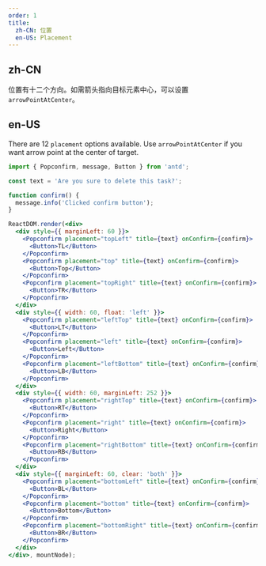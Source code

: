```yaml
---
order: 1
title:
  zh-CN: 位置
  en-US: Placement
---
```


## zh-CN

位置有十二个方向。如需箭头指向目标元素中心，可以设置 `arrowPointAtCenter`。

## en-US

There are 12 `placement` options available. Use `arrowPointAtCenter` if you want arrow point at the center of target.

````jsx
import { Popconfirm, message, Button } from 'antd';

const text = 'Are you sure to delete this task?';

function confirm() {
  message.info('Clicked confirm button');
}

ReactDOM.render(<div>
  <div style={{ marginLeft: 60 }}>
    <Popconfirm placement="topLeft" title={text} onConfirm={confirm}>
      <Button>TL</Button>
    </Popconfirm>
    <Popconfirm placement="top" title={text} onConfirm={confirm}>
      <Button>Top</Button>
    </Popconfirm>
    <Popconfirm placement="topRight" title={text} onConfirm={confirm}>
      <Button>TR</Button>
    </Popconfirm>
  </div>
  <div style={{ width: 60, float: 'left' }}>
    <Popconfirm placement="leftTop" title={text} onConfirm={confirm}>
      <Button>LT</Button>
    </Popconfirm>
    <Popconfirm placement="left" title={text} onConfirm={confirm}>
      <Button>Left</Button>
    </Popconfirm>
    <Popconfirm placement="leftBottom" title={text} onConfirm={confirm}>
      <Button>LB</Button>
    </Popconfirm>
  </div>
  <div style={{ width: 60, marginLeft: 252 }}>
    <Popconfirm placement="rightTop" title={text} onConfirm={confirm}>
      <Button>RT</Button>
    </Popconfirm>
    <Popconfirm placement="right" title={text} onConfirm={confirm}>
      <Button>Right</Button>
    </Popconfirm>
    <Popconfirm placement="rightBottom" title={text} onConfirm={confirm}>
      <Button>RB</Button>
    </Popconfirm>
  </div>
  <div style={{ marginLeft: 60, clear: 'both' }}>
    <Popconfirm placement="bottomLeft" title={text} onConfirm={confirm}>
      <Button>BL</Button>
    </Popconfirm>
    <Popconfirm placement="bottom" title={text} onConfirm={confirm}>
      <Button>Bottom</Button>
    </Popconfirm>
    <Popconfirm placement="bottomRight" title={text} onConfirm={confirm}>
      <Button>BR</Button>
    </Popconfirm>
  </div>
</div>, mountNode);
````

<style>
.code-box-demo .ant-popover-wrap > a {
  margin-right: 1em;
}
.code-box-demo .ant-btn {
  margin-right: 1em;
  margin-bottom: 1em;
}
</style>
